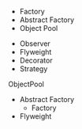 - Factory
- Abstract Factory
- Object Pool
* Observer
* Flyweight
* Decorator
* Strategy



ObjectPool
  - Abstract Factory
    - Factory
  - Flyweight